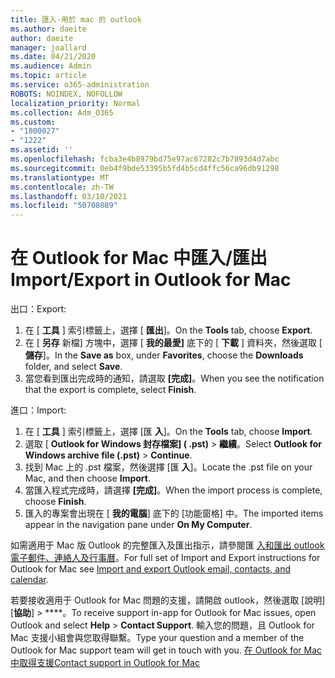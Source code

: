 ```yaml
---
title: 匯入-用於 mac 的 outlook
ms.author: daeite
author: daeite
manager: joallard
ms.date: 04/21/2020
ms.audience: Admin
ms.topic: article
ms.service: o365-administration
ROBOTS: NOINDEX, NOFOLLOW
localization_priority: Normal
ms.collection: Adm_O365
ms.custom:
- "1800027"
- "1222"
ms.assetid: ''
ms.openlocfilehash: fcba3e4b8979bd75e97ac67282c7b7893d4d7abc
ms.sourcegitcommit: 0eb4f9bde53395b5fd4b5cd4ffc56ca96db91298
ms.translationtype: MT
ms.contentlocale: zh-TW
ms.lasthandoff: 03/10/2021
ms.locfileid: "50708089"
---
```

# <a name="importexport-in-outlook-for-mac"></a><span data-ttu-id="9a774-102">在 Outlook for Mac 中匯入/匯出</span><span class="sxs-lookup"><span data-stu-id="9a774-102">Import/Export in Outlook for Mac</span></span> 

<span data-ttu-id="9a774-103">出口：</span><span class="sxs-lookup"><span data-stu-id="9a774-103">Export:</span></span>
1. <span data-ttu-id="9a774-104">在 [ **工具** ] 索引標籤上，選擇 [ **匯出**]。</span><span class="sxs-lookup"><span data-stu-id="9a774-104">On the **Tools** tab, choose **Export**.</span></span>
2. <span data-ttu-id="9a774-105">在 [ **另存** 新檔] 方塊中，選擇 [ **我的最愛]** 底下的 [ **下載** ] 資料夾，然後選取 [ **儲存**]。</span><span class="sxs-lookup"><span data-stu-id="9a774-105">In the **Save as** box, under **Favorites**, choose the **Downloads** folder, and select **Save**.</span></span>
3. <span data-ttu-id="9a774-106">當您看到匯出完成時的通知，請選取 **[完成]**。</span><span class="sxs-lookup"><span data-stu-id="9a774-106">When you see the notification that the export is complete, select **Finish**.</span></span>

<span data-ttu-id="9a774-107">進口：</span><span class="sxs-lookup"><span data-stu-id="9a774-107">Import:</span></span>
1. <span data-ttu-id="9a774-108">在 [ **工具** ] 索引標籤上，選擇 [匯 **入**]。</span><span class="sxs-lookup"><span data-stu-id="9a774-108">On the **Tools** tab, choose **Import**.</span></span>
2. <span data-ttu-id="9a774-109">選取 [ **Outlook for Windows 封存檔案] ( .pst)**  >  **繼續**。</span><span class="sxs-lookup"><span data-stu-id="9a774-109">Select **Outlook for Windows archive file (.pst)** > **Continue**.</span></span>
3. <span data-ttu-id="9a774-110">找到 Mac 上的 .pst 檔案，然後選擇 [匯 **入**]。</span><span class="sxs-lookup"><span data-stu-id="9a774-110">Locate the .pst file on your Mac, and then choose **Import**.</span></span>
4. <span data-ttu-id="9a774-111">當匯入程式完成時，請選擇 **[完成]**。</span><span class="sxs-lookup"><span data-stu-id="9a774-111">When the import process is complete, choose **Finish**.</span></span>
5. <span data-ttu-id="9a774-112">匯入的專案會出現在 [ **我的電腦**] 底下的 [功能窗格] 中。</span><span class="sxs-lookup"><span data-stu-id="9a774-112">The imported items appear in the navigation pane under **On My Computer**.</span></span>

<span data-ttu-id="9a774-113">如需適用于 Mac 版 Outlook 的完整匯入及匯出指示，請參閱匯 [入和匯出 outlook 電子郵件、連絡人及行事曆](https://support.office.com/article/92577192-3881-4502-b79d-c3bbada6c8ef#ID0EAACAAA=Mac)。</span><span class="sxs-lookup"><span data-stu-id="9a774-113">For full set of Import and Export instructions for Outlook for Mac see [Import and export Outlook email, contacts, and calendar](https://support.office.com/article/92577192-3881-4502-b79d-c3bbada6c8ef#ID0EAACAAA=Mac).</span></span> 

<span data-ttu-id="9a774-114">若要接收適用于 Outlook for Mac 問題的支援，請開啟 outlook，然後選取 [說明] [**協助**]  >  \*\*\*\*。</span><span class="sxs-lookup"><span data-stu-id="9a774-114">To receive support in-app for Outlook for Mac issues, open Outlook and select **Help** > **Contact Support**.</span></span> <span data-ttu-id="9a774-115">輸入您的問題，且 Outlook for Mac 支援小組會與您取得聯繫。</span><span class="sxs-lookup"><span data-stu-id="9a774-115">Type your question and a member of the Outlook for Mac support team will get in touch with you.</span></span> [<span data-ttu-id="9a774-116">在 Outlook for Mac 中取得支援</span><span class="sxs-lookup"><span data-stu-id="9a774-116">Contact support in Outlook for Mac</span></span>](https://support.microsoft.com/office/contact-support-within-outlook-for-mac-d0410177-8e65-4487-93f7-206a3a3d71a8)